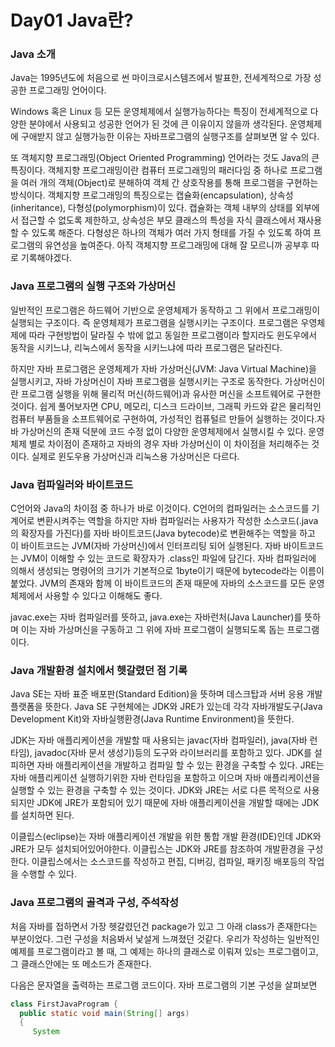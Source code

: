 <h1>Day01 Java란?</h1>

<h3>Java 소개</h3>
Java는 1995년도에 처음으로 썬 마이크로시스템즈에서 발표한, 전세계적으로 가장 성공한 프로그래밍 언어이다.

Windows 혹은 Linux 등 모든 운영체제에서 실행가능하다는 특징이 전세계적으로 다양한 분야에서 사용되고 성공한 언어가 된 것에 큰 이유이지 않을까 생각된다. 운영체제에 구애받지 않고 실행가능한 이유는 자바프로그램의 실행구조를 살펴보면 알 수 있다.

또 객체지향 프로그래밍(Object Oriented Programming) 언어라는 것도 Java의 큰 특징이다. 객체지향 프로그래밍이란 컴퓨터 프로그래밍의 패러다임 중 하나로 프로그램을 여러 개의 객체(Object)로 분해하여 객체 간 상호작용를 통해 프로그램을 구현하는 방식이다. 객체지향 프로그래밍의 특징으로는 캡슐화(encapsulation), 상속성(inheritance), 다형성(polymorphism)이 있다. 캡슐화는 객체 내부의 상태를 외부에서 접근할 수 없도록 제한하고, 상속성은 부모 클래스의 특성을 자식 클래스에서 재사용할 수 있도록 해준다. 다형성은 하나의 객체가 여러 가지 형태를 가질 수 있도록 하여 프로그램의 유연성을 높여준다. 아직 객체지향 프로그래밍에 대해 잘 모르니까 공부후 따로 기록해야겠다.


<h3>Java 프로그램의 실행 구조와 가상머신</h3>
일반적인 프로그램은 하드웨어 기반으로 운영체제가 동작하고 그 위에서 프로그래밍이 실행되는 구조이다. 즉 운영체제가 프로그램을 실행시키는 구조이다. 프로그램은 우영체제에 따라 구현방법이 달라질 수 밖에 없고 동일한 프로그램이라 할지라도 윈도우에서 동작을 시키느냐, 리눅스에서 동작을 시키느냐에 따라 프로그램은 달라진다.

하지만 자바 프로그램은 운영체제가 자바 가상머신(JVM: Java Virtual Machine)을 실행시키고, 자바 가상머신이 자바 프로그램을 실행시키는 구조로 동작한다. 가상머신이란 프로그램 실행을 위해 물리적 머신(하드웨어)과 유사한 머신을 소프트웨어로 구현한 것이다. 쉽게 풀어보자면 CPU, 메모리, 디스크 드라이브, 그래픽 카드와 같은 물리적인 컴퓨터 부품들을 소프트웨어로 구현하여, 가성적인 컴퓨털르 만들어 실행하는 것이다.자바 가상머신의 존재 덕분에 코드 수정 없이 다양한 운영체제에서 실행시킬 수 있다. 운영체제 별로 차이점이 존재하고 자바의 경우 자바 가상머신이 이 차이점을 처리해주는 것이다. 실제로 윈도우용 가상머신과 리눅스용 가상머신은 다르다.


<h3>Java 컴파일러와 바이트코드</h3>
C언어와 Java의 차이점 중 하나가 바로 이것이다. C언어의 컴파일러는 소스코드를 기계어로 변환시켜주는 역할을 하지만 자바 컴파일러는 사용자가 작성한 소스코드(.java의 확장자를 가진다)를 자바 바이트코드(Java bytecode)로 변환해주는 역할을 하고 이 바이트코드는 JVM(자바 가상머신)에서 인터프리팅 되어 실행된다. 자바 바이트코드는 JVM이 이해할 수 있는 코드로 확장자가 .class인 파일에 담긴다. 자바 컴파일러에 의해서 생성되는 명령어의 크기가 기본적으로 1byte이기 때문에 bytecode라는 이름이 붙었다. JVM의 존재와 함께 이 바이트코드의 존재 때문에 자바의 소스코드를 모든 운영체제에서 사용할 수 있다고 이해해도 좋다. 

javac.exe는 자바 컴파일러를 뜻하고, java.exe는 자바런처(Java Launcher)를 뜻하며 이는 자바 가상머신을 구동하고 그 위에 자바 프로그램이 실행되도록 돕는 프로그램이다.


<h3>Java 개발환경 설치에서 헷갈렸던 점 기록</h3>
Java SE는 자바 표준 배포판(Standard Edition)을 뜻하며 데스크탑과 서버 응용 개발 플랫폼을 뜻한다. Java SE 구현체에는 JDK와 JRE가 있는데 각각 자바개발도구(Java Development Kit)와 자바실행환경(Java Runtime Environment)을 뜻한다.

JDK는 자바 애플리케이션을 개발할 때 사용되는 javac(자바 컴파일러), java(자바 런타임), javadoc(자바 문서 생성기)등의 도구와 라이브러리를 포함하고 있다. JDK를 설피하면 자바 애플리케이션을 개발하고 컴파일 할 수 있는 환경을 구축할 수 있다. JRE는 자바 애플리케이션 실행하기위한 자바 런타임을 포함하고 이으며 자바 애플리케이션을 실행할 수 있는 환경을 구축할 수 있는 것이다. JDK와 JRE는 서로 다른 목적으로 사용되지만 JDK에 JRE가 포함되어 있기 때문에 자바 애플리케이션을 개발할 때에는 JDK를 설치하면 된다.

이클립스(eclipse)는 자바 애플리케이션 개발을 위한 통합 개발 환경(IDE)인데 JDK와 JRE가 모두 설치되어있어야한다. 이클립스는 JDK와 JRE를 참조하여 개발환경을 구성한다. 이클립스에서는 소스코드를 작성하고 편집, 디버깅, 컴파일, 패키징 배포등의 작업을 수행할 수 있다.


<h3>Java 프로그램의 골격과 구성, 주석작성</h3>
처음 자바를 접하면서 가장 헷갈렸던건 package가 있고 그 아래 class가 존재한다는 부분이었다. 그런 구성을 처음봐서 낯설게 느껴졌던 것같다.
우리가 작성하는 일반적인 예제를 프로그램이라고 볼 때, 그 예제는 하나의 클래스로 이뤄져 있s는 프로그램이고, 그 클래스안에는 또 메소드가 존재한다.
 
다음은 문자열을 출력하는 프로그램 코드이다. 자바 프로그램의 기본 구성을 살펴보면
```java
class FirstJavaProgram {
  public static void main(String[] args)
  {
     System




